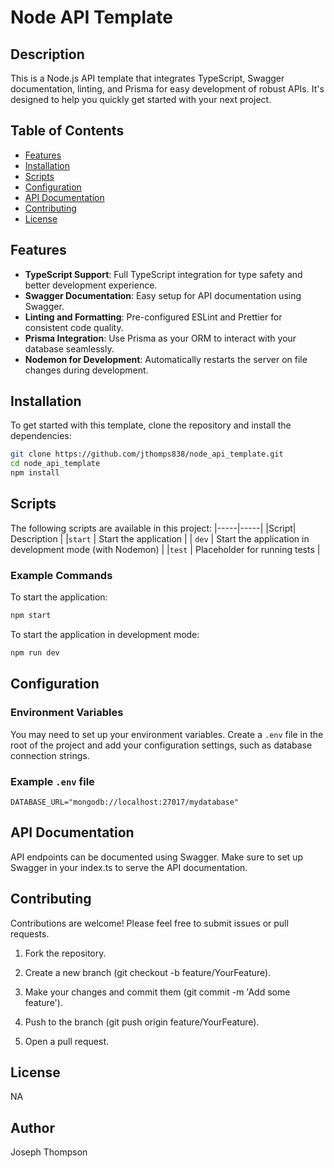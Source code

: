 # Node API Template

## Description

This is a Node.js API template that integrates TypeScript, Swagger documentation, linting, and Prisma for easy development of robust APIs. It's designed to help you quickly get started with your next project.

## Table of Contents

- [Features](#features)
- [Installation](#installation)
- [Scripts](#scripts)
- [Configuration](#configuration)
- [API Documentation](#api-documentation)
- [Contributing](#contributing)
- [License](#license)

## Features

- **TypeScript Support**: Full TypeScript integration for type safety and better development experience.
- **Swagger Documentation**: Easy setup for API documentation using Swagger.
- **Linting and Formatting**: Pre-configured ESLint and Prettier for consistent code quality.
- **Prisma Integration**: Use Prisma as your ORM to interact with your database seamlessly.
- **Nodemon for Development**: Automatically restarts the server on file changes during development.

## Installation

To get started with this template, clone the repository and install the dependencies:

```bash
git clone https://github.com/jthomps838/node_api_template.git
cd node_api_template
npm install
```

## Scripts

The following scripts are available in this project:
|-----|-----|
|Script| Description |
|`start` | Start the application |
| `dev` | Start the application in development mode (with Nodemon) |
|`test` | Placeholder for running tests |

### Example Commands

To start the application:

```bash
npm start
```

To start the application in development mode:

```bash
npm run dev
```

## Configuration

### Environment Variables

You may need to set up your environment variables. Create a `.env` file in the root of the project and add your configuration settings, such as database connection strings.

### Example `.env` file

```plaintext
DATABASE_URL="mongodb://localhost:27017/mydatabase"
```

## API Documentation

API endpoints can be documented using Swagger. Make sure to set up Swagger in your index.ts to serve the API documentation.

## Contributing

Contributions are welcome! Please feel free to submit issues or pull requests.

1. Fork the repository.

2. Create a new branch (git checkout -b feature/YourFeature).

3. Make your changes and commit them (git commit -m 'Add some feature').

4. Push to the branch (git push origin feature/YourFeature).

5. Open a pull request.

## License

NA

## Author

Joseph Thompson
